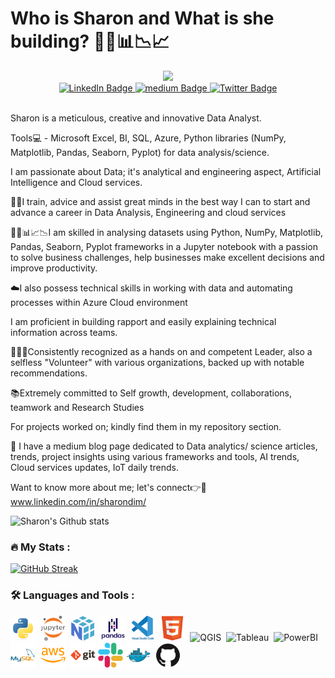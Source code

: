 # Who is Sharon and What is she building? 👩‍💻📊📉📈

<div id="header" align="center">
  <img src="https://media.giphy.com/media/fYBEN9TRdEnW0HDMJS/giphy.gif" width="100"/>
 <div id="badges">
  <a href="https://www.linkedin.com/in/sharondim/">
    <img src="https://img.shields.io/badge/LinkedIn-blue?style=for-the-badge&logo=linkedin&logoColor=white" alt="LinkedIn Badge"/>
  </a>
  <a href="https://medium.com/@dimsharon89">
    <img src="https://img.shields.io/badge/medium-blue?style=for-the-badge&logo=medium&logoColor=white" alt="medium Badge"/>
  </a>
  <a href="https://twitter.com/sharzzofficial">
    <img src="https://img.shields.io/badge/Twitter-blue?style=for-the-badge&logo=twitter&logoColor=white" alt="Twitter Badge"/><br />
  </a>
   <img src="https://komarev.com/ghpvc/?username=Sharzzdevise&style=flat-square&color=blue" alt=""/>
</div>
</div>

Sharon is a meticulous, creative and innovative Data Analyst. 

Tools💻 - Microsoft Excel, BI, SQL, Azure, Python libraries (NumPy, Matplotlib, Pandas, Seaborn, Pyplot) for data analysis/science. 

I am passionate about Data; it's analytical and engineering aspect, Artificial Intelligence and Cloud services.  

👩‍🏫I train, advice and assist great minds in the best way I can to start and advance a career in Data Analysis, Engineering and cloud services

👩‍💻📊📈📉I am skilled in analysing datasets using Python, NumPy, Matplotlib, Pandas, Seaborn, Pyplot frameworks in a Jupyter notebook with a passion to solve business challenges, help businesses make excellent decisions and improve productivity.

☁️I also possess technical skills in working with data and automating processes within Azure Cloud environment

I am proficient in building rapport and easily explaining technical information across teams. 

💁‍♀️💝Consistently recognized as a hands on and competent Leader, also a selfless "Volunteer"  with various organizations, backed up with notable recommendations.

📚Extremely committed to Self growth, development, collaborations, teamwork and Research Studies 

For projects worked on; kindly find them in my repository section. 

📰 I have a medium blog page dedicated to Data analytics/ science articles, trends, project insights using various frameworks and tools, AI trends, Cloud services updates, IoT daily trends.

Want to know more about me; let's connect👉🤝 www.linkedin.com/in/sharondim/

![Sharon's Github stats](https://github-readme-stats.vercel.app/api?username=Sharzzdevise&theme=highcontrast&show_icons=true&count_private=true)


### :fire: My Stats :
[![GitHub Streak](http://github-readme-streak-stats.herokuapp.com?user=Sharzzdevise&theme=dark&background=000000)](https://git.io/streak-stats)

### :hammer_and_wrench: Languages and Tools :
<div>
  <img src="https://github.com/devicons/devicon/blob/master/icons/python/python-original.svg" title="Python" alt="Python" width="40" height="40"/>&nbsp;
  <img src="https://github.com/devicons/devicon/blob/master/icons/jupyter/jupyter-original-wordmark.svg" title="Jupyter" alt="Jupyter" width="40" height="40"/>&nbsp;
  <img src="https://github.com/devicons/devicon/blob/master/icons/numpy/numpy-original.svg" title="Numpy" alt="Numpy" width="40" height="40"/>&nbsp;
  <img src="https://github.com/devicons/devicon/blob/master/icons/pandas/pandas-original-wordmark.svg" title="Pandas" alt="Pandas" width="40" height="40"/>&nbsp;
  <img src="https://github.com/devicons/devicon/blob/master/icons/vscode/vscode-original-wordmark.svg"  title="VSCode" alt="VSCode" width="40" height="40"/>&nbsp;
  <img src="https://github.com/devicons/devicon/blob/master/icons/html5/html5-original.svg" title="HTML" alt="HTML" width="40" height="40"/>&nbsp;
  <img src="https://upload.wikimedia.org/wikipedia/commons/thumb/9/91/QGIS_logo_new.svg/1200px-QGIS_logo_new.svg.png" title="QGIS" alt="QGIS" width="40" height="40"/>&nbsp;
  <img src="https://www.spkaa.com/wp-content/uploads/2022/04/Tableau-Logo-1.png" title="Tableau" alt="Tableau" width="40" height="40"/>&nbsp;
  <img src="https://aptude.com/wp-content/uploads/2021/11/powerbi_logo-1.png" title="PowerBI" alt="PowerBI" width="60" height="40"/>&nbsp;
  <img src="https://github.com/devicons/devicon/blob/master/icons/mysql/mysql-original-wordmark.svg" title="MySQL"  alt="MySQL" width="40" height="40"/>&nbsp;
  <img src="https://github.com/devicons/devicon/blob/master/icons/amazonwebservices/amazonwebservices-plain-wordmark.svg" title="AWS" alt="AWS" width="40" height="40"/>&nbsp;
  <img src="https://github.com/devicons/devicon/blob/master/icons/git/git-original-wordmark.svg" title="Git" **alt="Git" width="40" height="40"/>
  <img src="https://github.com/devicons/devicon/blob/master/icons/slack/slack-original.svg" title="Slack" **alt="Slack" width="40" height="40"/>
  <img src="https://github.com/devicons/devicon/blob/master/icons/docker/docker-original.svg" title="Docker" alt="Docker" width="40" height="40"/>&nbsp;
  <img src="https://github.com/devicons/devicon/blob/master/icons/github/github-original.svg" title="Github" alt="Github" width="40" height="40"/>&nbsp;
  
</div>
